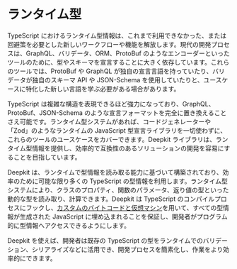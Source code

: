 # ランタイム型

TypeScript におけるランタイム型情報は、これまで利用できなかった、または回避策を必要とした新しいワークフローや機能を解放します。現代の開発プロセスは、GraphQL、バリデータ、ORM、ProtoBuf のようなエンコーダーといったツールのために、型やスキーマを宣言することに大きく依存しています。これらのツールでは、ProtoBuf や GraphQL が独自の宣言言語を持っていたり、バリデータが独自のスキーマ API や JSON-Schema を使用していたりと、ユースケースに特化した新しい言語を学ぶ必要がある場合があります。

TypeScript は複雑な構造を表現できるほど強力になっており、GraphQL、ProtoBuf、JSON-Schema のような宣言フォーマットを完全に置き換えることさえ可能です。ランタイム型システムがあれば、コードジェネレーターや「Zod」のようなランタイムの JavaScript 型宣言ライブラリを一切使わずに、これらのツールのユースケースをカバーできます。Deepkit ライブラリは、ランタイム型情報を提供し、効率的で互換性のあるソリューションの開発を容易にすることを目指しています。

Deepkit は、ランタイムで型情報を読み取る能力に基づいて構築されており、効率のために可能な限り多くの TypeScript の型情報を利用します。ランタイム型システムにより、クラスのプロパティ、関数のパラメータ、返り値の型といった動的な型を読み取り、計算できます。Deepkit は TypeScript のコンパイルプロセスにフックし、[カスタムのバイトコードと仮想マシン](https://github.com/microsoft/TypeScript/issues/47658)を用いて、すべての型情報が生成された JavaScript に埋め込まれることを保証し、開発者がプログラム的に型情報へアクセスできるようにします。

Deepkit を使えば、開発者は既存の TypeScript の型をランタイムでのバリデーション、シリアライズなどに活用でき、開発プロセスを簡素化し、作業をより効率的にできます。
